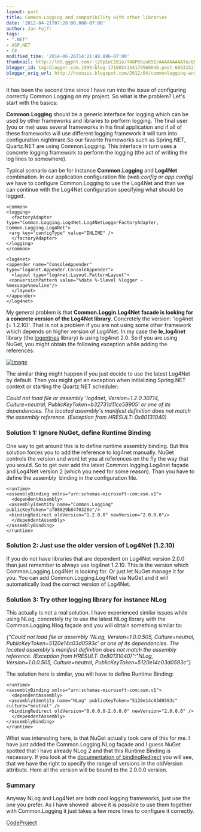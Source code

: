 ```yaml
---
layout: post
title: Common.Logging and compatibility with other libraries
date: '2012-04-21T07:28:00.000-07:00'
author: Jan Fajfr
tags:
- ".NET"
- ASP.NET
- C#
modified_time: '2014-06-26T14:21:48.886-07:00'
thumbnail: http://lh5.ggpht.com/-j2tpEoC1B1o/T40P8SuuK5I/AAAAAAAAATo/QPH01JPFxQM/s72-c/image_thumb.png?imgmax=800
blogger_id: tag:blogger.com,1999:blog-1710034134179566048.post-6833152346207990177
blogger_orig_url: http://hoonzis.blogspot.com/2012/04/commonlogging-and-compatibility-with.html
---
```

It has been the second time since I have run into the issue of
configuring correctly Common.Logging on my project. So what is the
problem? Let's start with the basics:

**Common.Logging** should be a generic interface for logging which can
be used by other frameworks and libraries to perform logging. The final
user (you or me) uses several frameworks in his final application and if
all of these frameworks will use different logging framework it will
turn into configuration nightmare.So our favorite frameworks such as
Spring.NET, Quartz.NET are using Common.Logging. This interface in turn
uses a concrete logging framework to perform the logging (the act of
writing the log lines to somewhere).

Typical scenario can be for instance **Common.Logging** and **Log4Net**
combination. In our application configuration file (*web.config or
app.config)* we have to configure Common.Logging to use the Log4Net and
than we can continue with the Log4Net configuration specifying what
should be logged.

``` 
<common>
<logging>
  <factoryAdapter type="Common.Logging.Log4Net.Log4NetLoggerFactoryAdapter, Common.Logging.Log4Net">
 <arg key="configType" value="INLINE" />
  </factoryAdapter>
</logging>
</common>

<log4net>
<appender name="ConsoleAppender" type="log4net.Appender.ConsoleAppender">
  <layout type="log4net.Layout.PatternLayout">
 <conversionPattern value="%date %-5level %logger - %message%newline"/>
  </layout>
</appender>
</log4net>
```

My general problem is that **Common.Loggin.Log4Net** **facade is looking
for a concrete version of the Log4Net library**. Concretely the version:
'log4net (= 1.2.10)'. That is not a problem if you are not using some
other framework which depends on higher version of Log4Net.
In my case the **le\_log4net** library (the
[logentries](https://logentries.com/doc/appharbor/) library) is using
log4net 2.0. So if you are using NuGet, you might obtain the following
exception while adding the references:



[![image](http://lh5.ggpht.com/-j2tpEoC1B1o/T40P8SuuK5I/AAAAAAAAATo/QPH01JPFxQM/image_thumb.png?imgmax=800 "image")](http://lh4.ggpht.com/-LUsxB0LPQ_o/T40P7mf0eyI/AAAAAAAAATg/-ac99BOYZSA/s1600-h/image2.png)



The similar thing might happen if you just decide to use the latest
Log4Net by default. Then you might get an exception when initializing
Spring.NET context or starting the Quartz.NET scheduler:



*Could not load file or assembly 'log4net, Version=1.2.0.30714,
Culture=neutral, PublicKeyToken=b32731d11ce58905' or one of its
dependencies. The located assembly's manifest definition does not match
the assembly reference. (Exception from HRESULT: 0x80131040)*



### Solution 1: Ignore NuGet, define Runtime Binding



One way to get around this is to define runtime assembly binding. But
this solution forces you to add the reference to log4net manually. NuGet
controls the version and wont let you at references on the fly the way
that you would. So to get over add the latest Common.logging.Log4net
façade and Log4Net version 2 (which you need for some reason). Than you
have to define the assembly  binding in the configuration file.

``` 
<runtime>
<assemblyBinding xmlns="urn:schemas-microsoft-com:asm.v1">
  <dependentAssembly>
 <assemblyIdentity name="Common.Logging" publicKeyToken="af08829b84f0328e"/>
 <bindingRedirect oldVersion="1.2.0.0" newVersion="2.0.0.0"/>
  </dependentAssembly>
</assemblyBinding>
</runtime>
```



### Solution 2: Just use the older version of Log4Net (1.2.10)



If you do not have libraries that are dependent on Log4Net version 2.0.0
than just remember to always use log4net 1.2.10. This is the version
which Common.Logging.Log4Net is looking for. Or just let NuGet manage it
for you. You can add Common.Logging.Log4Net via NuGet and it will
automatically load the correct version of Log4Net.



### Solution 3: Try other logging library for instance NLog



This actually is not a real solution. I have experienced similar issues
while using NLog, concretely try to use the latest NLog library with the
Common.Logging.Nlog façade and you will obtain something similar to:



*{"Could not load file or assembly 'NLog, Version=1.0.0.505,
Culture=neutral, PublicKeyToken=5120e14c03d0593c' or one of its
dependencies. The located assembly's manifest definition does not match
the assembly reference. (Exception from HRESULT: 0x80131040)":"NLog,
Version=1.0.0.505, Culture=neutral, PublicKeyToken=5120e14c03d0593c"}*



The solution here is similar, you will have to define Runtime Binding:

``` 
<runtime>
<assemblyBinding xmlns="urn:schemas-microsoft-com:asm.v1">
  <dependentAssembly>
 <assemblyIdentity name="NLog" publicKeyToken="5120e14c03d0593c" culture="neutral" />
 <bindingRedirect oldVersion="0.0.0.0-2.0.0.0" newVersion="2.0.0.0" />
  </dependentAssembly>
</assemblyBinding>
</runtime>
```



What was interesting here, is that NuGet actually took care of this for
me. I have just added the Common.Logging.NLog façade and I guess NuGet
spotted that I have already NLog 2 and that this Runtime Binding is
necessary. If you look at the [documentation of
bindingRedirect](http://msdn.microsoft.com/en-us/library/eftw1fys(v=vs.71).aspx)
you will see, that we have the right to specify the range of versions in
the oldVersion attribute. Here all the version will be bound to the
2.0.0.0 version.



### Summary



Anyway NLog and Log4Net are both cool logging frameworks, just use the
one you prefer. As I have showed  above it is possible to use them
together with Common.Logging it just takes a few more lines to configure
it correctly.

[CodeProject](http://www.codeproject.com/script/Articles/BlogFeedList.aspx?amid=honga)
